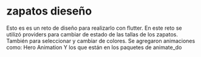 # zapatos dieseño

Esto es es un reto de diseño para realizarlo con flutter.
En este reto se utilizó providers para cambiar de estado de las tallas de los zapatos. También para seleccionar y cambiar de colores. 
Se agregaron animaciones como:
Hero Animation
Y los que están en los paquetes de animate_do

